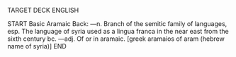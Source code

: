 TARGET DECK
ENGLISH

START
Basic
Aramaic
Back: —n. Branch of the semitic family of languages, esp. The language of syria used as a lingua franca in the near east from the sixth century bc. —adj. Of or in aramaic. [greek aramaios of aram (hebrew name of syria)]
END

